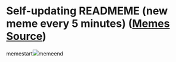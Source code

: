 # Self-updating READMEME (new meme every 5 minutes) ([Memes Source](https://bramses.notion.site/a49c1e962b7646879176ac3b327b6533?v=4d1eda54b170483cb03a40f257231764))

memestart![](https://www.notion.so/image/https%3A%2F%2Fs3-us-west-2.amazonaws.com%2Fsecure.notion-static.com%2Ff25a14e8-ec31-4cf7-82bc-d79653505dc0%2FD23F8FC6-517F-46CC-A0A3-B5B930F8C4BF.jpeg?table=block&id=f812a63c-f11e-42bb-a66d-2b10da5984b4&cache=v2)memeend
